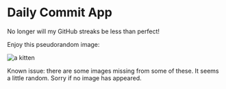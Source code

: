 Daily Commit App
================
No longer will my GitHub streaks be less than perfect!

Enjoy this pseudorandom image:

![a kitten](http://placekitten.com/100/700 "a kitten")

Known issue: there are some images missing from some of these. It seems a little random. Sorry if no image has appeared.